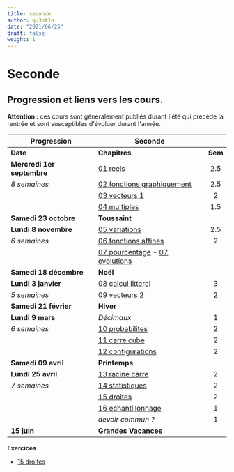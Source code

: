 ```yaml
---
title: seconde
author: qu3nt1n
date: "2021/06/25"
draft: false
weight: 1
---
```


# Seconde

## Progression et liens vers les cours.

**Attention :** ces cours sont généralement publiés durant l'été qui précède la rentrée et sont susceptibles d'évoluer durant l'année.

| Progression                | **Seconde**                                                                                                                   |           |
| ------------------------   | ----------------------------------------------------------------------------------------------------------------------------- | :-------: |
| **Date**                   | **Chapitres**                                                                                                                 | **Sem**   |
| **Mercredi 1er septembre** | [01 reels](/uploads/maths/seconde/01_reels.pdf)                                                                               | 2.5       |
| _8 semaines_               | [02 fonctions graphiquement](/uploads/maths/seconde/02_fonctions.pdf)                                                         | 2.5       |
|                            | [03 vecteurs 1](/uploads/maths/seconde/03_vecteurs_1.pdf)                                                                     | 2         |
|                            | [04 multiples](/uploads/maths/seconde/04_multiples.pdf)                                                                       | 1.5       |
| **Samedi 23 octobre**      | **Toussaint**                                                                                                                 |           |
| **Lundi 8 novembre**       | [05 variations](/uploads/maths/seconde/05_variations.pdf)                                                                     | 2.5       |
| _6 semaines_               | [06 fonctions affines](/uploads/maths/seconde/06_affines.pdf)                                                                 | 2         |
|                            | [07 pourcentage](/uploads/maths/seconde/07_a_proportions.pdf) - [07 evolutions](/uploads/maths/seconde/07_b_evolutions.pdf)   |           |
| **Samedi 18 décembre**     | **Noël**                                                                                                                      |           |
| **Lundi 3 janvier**        | [08 calcul litteral](/uploads/maths/seconde/08_calcul_litteral.pdf)                                                           | 3         |
| _5 semaines_               | [09 vecteurs 2](/uploads/maths/seconde/09_vecteurs_2.pdf)                                                                     | 2         |
| **Samedi 21 février**      | **Hiver**                                                                                                                     |           |
| **Lundi 9 mars**           | _Décimaux_                                                                                                                    | 1         |
| _6 semaines_               | [10 probabilites](/uploads/maths/seconde/10_probabilites.pdf)                                                                 | 2         |
|                            | [11 carre cube](/uploads/maths/seconde/11_carre.pdf)                                                                          | 2         |
|                            | [12 configurations](/uploads/maths/seconde/12_configurations.pdf)                                                             | 2         |
| **Samedi 09 avril**        | **Printemps**                                                                                                                 |           |
| **Lundi 25 avril**         | [13 racine carre](/uploads/maths/seconde/13_racine_carre.pdf)                                                                 | 2         |
| _7 semaines_               | [14 statistiques](/uploads/maths/seconde/14_statistiques.pdf)                                                                 | 2         |
|                            | [15 droites](/uploads/maths/seconde/15_droites.pdf)                                                                           | 2         |
|                            | [16 echantillonnage](/uploads/maths/seconde/16_echantillonnage.pdf)                                                           | 1         |
|                            | _devoir commun ?_                                                                                                             | 1         |
| **15 juin**                | **Grandes Vacances**                                                                                                          |           |


**Exercices**

* [15 droites](/uploads/maths/seconde/15_exos_equation_droite_systeme_equations.pdf)
